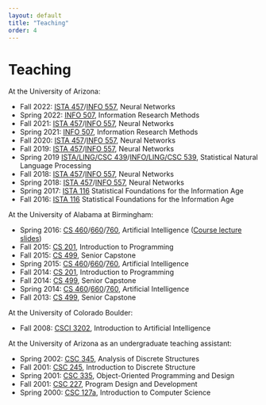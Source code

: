 ```yaml
---
layout: default
title: "Teaching"
order: 4
---
```


# Teaching #

At the University of Arizona:

* Fall 2022: [ISTA 457](https://ischool.arizona.edu/course/ista-457-neural-networks)/[INFO 557](https://ischool.arizona.edu/course/info-557-neural-networks), Neural Networks
* Spring 2022: [INFO 507](https://ischool.arizona.edu/course/info-507-information-research-methods), Information Research Methods
* Fall 2021: [ISTA 457](https://ischool.arizona.edu/course/ista-457-neural-networks)/[INFO 557](https://ischool.arizona.edu/course/info-557-neural-networks), Neural Networks
* Spring 2021: [INFO 507](https://ischool.arizona.edu/course/info-507-information-research-methods), Information Research Methods
* Fall 2020: [ISTA 457](https://ischool.arizona.edu/course/ista-457-neural-networks)/[INFO 557](https://ischool.arizona.edu/course/info-557-neural-networks), Neural Networks
* Fall 2019: [ISTA 457](https://ischool.arizona.edu/course/ista-457-neural-networks)/[INFO 557](https://ischool.arizona.edu/course/info-557-neural-networks), Neural Networks
* Spring 2019 [ISTA/LING/CSC 439](https://ischool.arizona.edu/course/ista-439-statistical-natural-language-processing-cross-listed-ling-439)/[INFO/LING/CSC 539](https://ischool.arizona.edu/course/info-539-statistical-natural-language-processing-cross-listed-ling-539), Statistical Natural Language Processing
* Fall 2018: [ISTA 457](https://ischool.arizona.edu/course/ista-457-neural-networks)/[INFO 557](https://ischool.arizona.edu/course/info-557-neural-networks), Neural Networks
* Spring 2018: [ISTA 457](https://ischool.arizona.edu/course/ista-457-neural-networks)/[INFO 557](https://ischool.arizona.edu/course/info-557-neural-networks), Neural Networks
* Spring 2017: [ISTA 116](https://ischool.arizona.edu/course/ista-116-statistical-foundations-information-age) Statistical Foundations for the Information Age
* Fall 2016: [ISTA 116](https://ischool.arizona.edu/course/ista-116-statistical-foundations-information-age) Statistical Foundations for the Information Age

At the University of Alabama at Birmingham:

* Spring 2016: [CS 460](http://catalog.uab.edu/search/?P=CS%20460)/[660](http://catalog.uab.edu/search/?P=CS%20660)/[760](http://catalog.uab.edu/search/?P=CS%20760), Artificial Intelligence ([Course lecture slides](https://github.com/bethard/artificial-intelligence-lectures))
* Fall 2015: [CS 201](http://catalog.uab.edu/previouscatalogs/2015-2016/coursedescriptions/cs/), Introduction to Programming
* Fall 2015: [CS 499](http://catalog.uab.edu/search/?P=CS%20499), Senior Capstone
* Spring 2015: [CS 460](http://catalog.uab.edu/search/?P=CS%20460)/[660](http://catalog.uab.edu/search/?P=CS%20660)/[760](http://catalog.uab.edu/search/?P=CS%20760), Artificial Intelligence
* Fall 2014: [CS 201](http://catalog.uab.edu/previouscatalogs/2015-2016/coursedescriptions/cs/), Introduction to Programming
* Fall 2014: [CS 499](http://catalog.uab.edu/search/?P=CS%20499), Senior Capstone
* Spring 2014: [CS 460](http://catalog.uab.edu/search/?P=CS%20460)/[660](http://catalog.uab.edu/search/?P=CS%20660)/[760](http://catalog.uab.edu/search/?P=CS%20760), Artificial Intelligence
* Fall 2013: [CS 499](http://catalog.uab.edu/search/?P=CS%20499), Senior Capstone

At the University of Colorado Boulder:

* Fall 2008: [CSCI 3202](https://experts.colorado.edu/display/coursename_CSCI-3202), Introduction to Artificial Intelligence

At the University of Arizona as an undergraduate teaching assistant:

* Spring 2002: [CSC 345](https://www2.cs.arizona.edu/courses/descriptions.html#CSC345), Analysis of Discrete Structures
* Fall 2001: [CSC 245](https://www2.cs.arizona.edu/courses/descriptions.html#CSC245), Introduction to Discrete Structure
* Spring 2001: [CSC 335](https://www2.cs.arizona.edu/courses/descriptions.html#CSC335), Object-Oriented Programming and Design
* Fall 2001: [CSC 227](https://www2.cs.arizona.edu/courses/descriptions.html#CSC227), Program Design and Development
* Spring 2000: [CSC 127a](https://www2.cs.arizona.edu/courses/descriptions.html#CSC127A), Introduction to Computer Science
